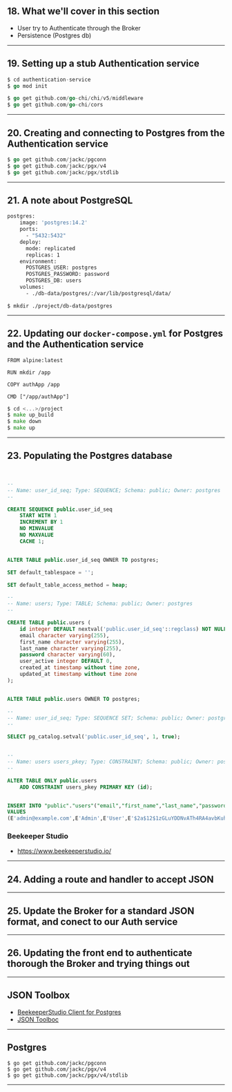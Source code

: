 ## 18. What we'll cover in this section
* User try to Authenticate through the Broker
* Persistence (Postgres db)
  
***

## 19. Setting up a stub Authentication service
```go
$ cd authentication-service
$ go mod init
```

```go
$ go get github.com/go-chi/chi/v5/middleware
$ go get github.com/go-chi/cors
```

***

## 20. Creating and connecting to Postgres from the Authentication service
```go
$ go get github.com/jackc/pgconn
$ go get github.com/jackc/pgx/v4
$ go get github.com/jackc/pgx/stdlib
```
***

## 21. A note about PostgreSQL
```dockerfile
postgres:
    image: 'postgres:14.2'
    ports:
      - "5432:5432"
    deploy:
      mode: replicated
      replicas: 1
    environment:
      POSTGRES_USER: postgres
      POSTGRES_PASSWORD: password
      POSTGRES_DB: users
    volumes:
      - ./db-data/postgres/:/var/lib/postgresql/data/
```

```
$ mkdir ./project/db-data/postgres
```
***

## 22. Updating our `docker-compose.yml` for Postgres and the Authentication service

```
FROM alpine:latest

RUN mkdir /app

COPY authApp /app

CMD ["/app/authApp"]
```

```go
$ cd <...>/project
$ make up_build
$ make down
$ make up
```

***

## 23. Populating the Postgres database
```sql


--
-- Name: user_id_seq; Type: SEQUENCE; Schema: public; Owner: postgres
--

CREATE SEQUENCE public.user_id_seq
    START WITH 1
    INCREMENT BY 1
    NO MINVALUE
    NO MAXVALUE
    CACHE 1;


ALTER TABLE public.user_id_seq OWNER TO postgres;

SET default_tablespace = '';

SET default_table_access_method = heap;

--
-- Name: users; Type: TABLE; Schema: public; Owner: postgres
--

CREATE TABLE public.users (
    id integer DEFAULT nextval('public.user_id_seq'::regclass) NOT NULL,
    email character varying(255),
    first_name character varying(255),
    last_name character varying(255),
    password character varying(60),
    user_active integer DEFAULT 0,
    created_at timestamp without time zone,
    updated_at timestamp without time zone
);


ALTER TABLE public.users OWNER TO postgres;

--
-- Name: user_id_seq; Type: SEQUENCE SET; Schema: public; Owner: postgres
--

SELECT pg_catalog.setval('public.user_id_seq', 1, true);


--
-- Name: users users_pkey; Type: CONSTRAINT; Schema: public; Owner: postgres
--

ALTER TABLE ONLY public.users
    ADD CONSTRAINT users_pkey PRIMARY KEY (id);


INSERT INTO "public"."users"("email","first_name","last_name","password","user_active","created_at","updated_at")
VALUES
(E'admin@example.com',E'Admin',E'User',E'$2a$12$1zGLuYDDNvATh4RA4avbKuheAMpb1svexSzrQm7up.bnpwQHs0jNe',1,E'2022-03-14 00:00:00',E'2022-03-14 00:00:00');
```

### Beekeeper Studio
* https://www.beekeeperstudio.io/
 
***

## 24. Adding a route and handler to accept JSON

***

## 25. Update the Broker for a standard JSON format, and conect to our Auth service

***

## 26. Updating the front end to authenticate thorough the Broker and trying things out

***

## JSON Toolbox
* [BeekeeperStudio Client for Postgres](https://www.beekeeperstudio.io/)
* [JSON Toolboc](https://github.com/tsawler/toolbox)

***

## Postgres
```
$ go get github.com/jackc/pgconn
$ go get github.com/jackc/pgx/v4
$ go get github.com/jackc/pgx/v4/stdlib
```

***
